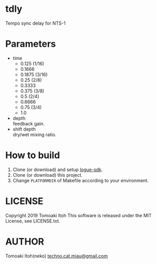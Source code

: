 # tdly
Tempo sync delay for NTS-1

# Parameters
- time
  - 0.125 (1/16)
  - 0.1666
  - 0.1875 (3/16)
  - 0.25 (2/8)
  - 0.3333
  - 0.375 (3/8)
  - 0.5 (2/4)
  - 0.6666
  - 0.75 (3/4)
  - 1.0
- depth  
feedback gain.
- shift depth  
dry/wet mixing ratio.

# How to build
1. Clone (or download) and setup [logue-sdk](https://github.com/korginc/logue-sdk).
1. Clone (or download) this project.
1. Change `PLATFORMDIR` of Makefile according to your environment.

# LICENSE
Copyright 2019 Tomoaki Itoh
This software is released under the MIT License, see LICENSE.txt.

# AUTHOR
Tomoaki Itoh(neko) techno.cat.miau@gmail.com
